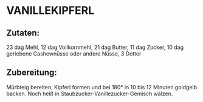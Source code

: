 # VANILLEKIPFERL

## Zutaten:

23 dag Mehl, 12 dag Vollkornmehl, 21 dag Butter, 11 dag Zucker, 10 dag
geriebene Cashewnüsse oder andere Nüsse, 3 Dotter

## Zubereitung:

Mürbteig bereiten, Kipferl formen und bei 180° in 10 bis 12 Minuten
goldgelb backen. Noch heiß in Staubzucker-Vanillezucker-Gemisch wälzen.

